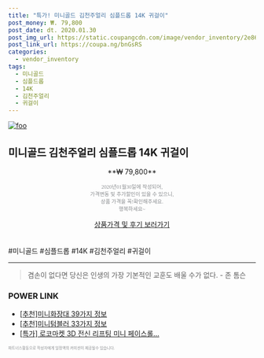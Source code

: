 ```yaml
--- 
title: "특가! 미니골드 김천주얼리 심플드롭 14K 귀걸이" 
post_money: ₩. 79,800 
post_date: dt. 2020.01.30 
post_img_url: https://static.coupangcdn.com/image/vendor_inventory/2e86/efe9ea93da2c4e8946128839e42aeccf564a2b4c2d58da040a924e4680ec.PNG 
post_link_url: https://coupa.ng/bnGsRS 
categories: 
  - vendor_inventory 
tags: 
  - 미니골드 
  - 심플드롭 
  - 14K 
  - 김천주얼리 
  - 귀걸이 
--- 
```

[![foo](https://static.coupangcdn.com/image/vendor_inventory/2e86/efe9ea93da2c4e8946128839e42aeccf564a2b4c2d58da040a924e4680ec.PNG)](https://coupa.ng/bnGsRS) 

## 미니골드 김천주얼리 심플드롭 14K 귀걸이 
<p style="text-align: center;">**₩ 79,800**</p> 
<p style="text-align: center;"><span style="color: #898c8f; font-family: Georgia,Times,serif; font-size: 0.75em;">2020년01월30일에 작성되어, <br>가격변동 및 추가할인이 있을 수 있으니,<br> 상품 가격을 꼭!확인해주세요.<br>행복하세요~</span> 
</p>	 
<div markdown="0" style="text-align: center;"><a href="https://coupa.ng/bnGsRS" class="btn btn--success">상품가격 및 후기 보러가기</a></div> 
<br><br> 
  #미니골드 #심플드롭 #14K #김천주얼리 #귀걸이 
<hr> 

> 겸손이 없다면 당신은 인생의 가장 기본적인 교훈도 배울 수가 없다. - 존 톰슨 


### POWER LINK

* <a href="https://blog.naver.com/fasyy4321/221786153773" target="_blank">[추천]미니화장대 39가지 정보</a>
* <a href="https://blog.naver.com/fasyy4321/221790845391" target="_blank">[추천]미니텀블러 33가지 정보</a>
* <a href="https://blog.naver.com/sakai111/221787715083" target="_blank">[특가] 로코마켓 3D 전신 리프팅 미니 페이스롤...</a>

<span style="color: #898c8f; font-family: Georgia,Times,serif; font-size: 0.55em;">파트너스활동으로 작성자에게 일정액의 커미션이 제공될수 있습니다.</span> 
